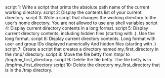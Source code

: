 script 1: Write a script that prints the absolute path name of the current working directory.
script 2: Display the contents list of your current directory.
script 3: Write a script that changes the working directory to the user’s home directory.
You are not allowed to use any shell variables
script 4: Display current directory contents in a long format.
script 5: Display current directory contents, including hidden files (starting with .). Use the long format.
script 6: Display current directory contents.
Long format
with user and group IDs displayed numerically
And hidden files (starting with .)
script 7: Create a script that creates a directory named my_first_directory in the /tmp/ directory.
script 8: Move the file betty from /tmp/ to /tmp/my_first_directory.
script 9: Delete the file betty.
The file betty is in /tmp/my_first_directory
script 10: Delete the directory my_first_directory that is in the /tmp directory.

